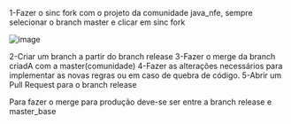 1-Fazer o sinc fork com o projeto da comunidade java_nfe, sempre selecionar o branch master e clicar em sinc fork

![image](https://github.com/asaasdev/Java_NFe/assets/81778352/90ffb830-2fda-4201-8845-f08351f16495)

2-Criar um branch a partir do branch release
3-Fazer o merge da branch criadA com a master(comunidade)
4-Fazer as alterações necessários para implementar as novas regras ou em caso de quebra de código.
5-Abrir um Pull Request para o branch release

Para fazer o merge para produção deve-se ser entre a branch release e master_base

